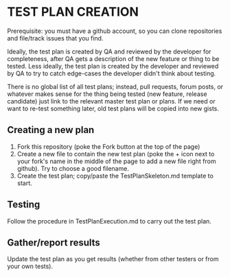 TEST PLAN CREATION
==

Prerequisite: you must have a github account, so you can clone repositories and file/track issues that you find.

Ideally, the test plan is created by QA and reviewed by the developer
for completeness, after QA gets a description of the new feature or
thing to be tested. Less ideally, the test plan is created by the
developer and reviewed by QA to try to catch edge-cases the developer
didn't think about testing.

There is no global list of all test plans; instead, pull requests,
forum posts, or whatever makes sense for the thing being tested (new
feature, release candidate) just link to the relevant master test plan
or plans.  If we need or want to re-test something later, old test
plans will be copied into new gists.

Creating a new plan
--

1. Fork this repository (poke the Fork button at the top of the page)
2. Create a new file to contain the new test plan (poke the + icon next to
 your fork's name in the middle of the page to add a new file right from github).
 Try to choose a good filename.
3. Create the test plan; copy/paste the TestPlanSkeleton.md template to start.

Testing
--

Follow the procedure in TestPlanExecution.md to carry out the test plan.

Gather/report results
--

Update the test plan as you get results (whether from other testers or from your own tests).


